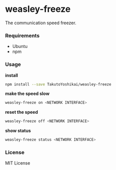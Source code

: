# weasley-freeze
The communication speed freezer.

### Requirements
* Ubuntu
* npm

### Usage
**install**
```bash
npm install --save TakutoYoshikai/weasley-freeze
```

**make the speed slow**
```bash
weasley-freeze on <NETWORK INTERFACE>
```

**reset the speed**
```bash
weasley-freeze off <NETWORK INTERFACE>
```

**show status**
```bash
weasley-freeze status <NETWORK INTERFACE>
```

### License
MIT License

